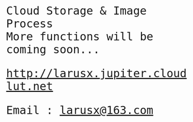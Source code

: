 <div style="font-family:'Microsoft YaHei','Consolas','Monospace';font-size:30px;">
Cloud Storage & Image Process<br>
More functions will be coming soon...<br>

<a href="http://larusx.jupiter.cloudlut.net">http://larusx.jupiter.cloudlut.net</a>

Email : larusx@163.com

</div>

